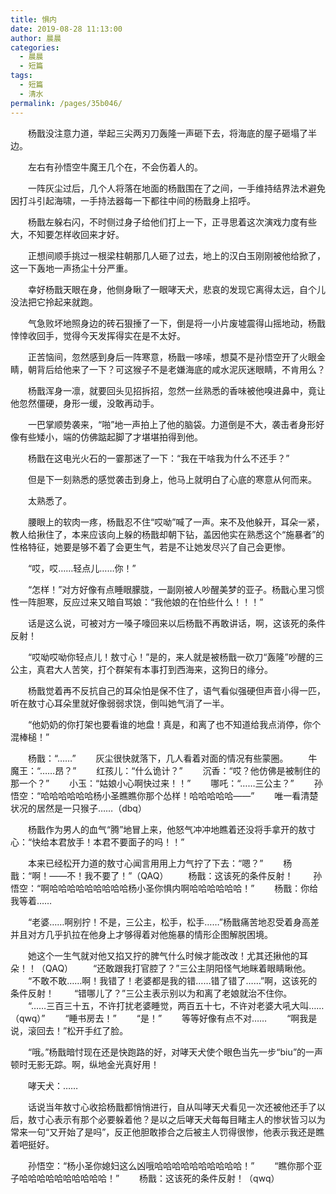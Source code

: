 ```yaml
---
title: 惧内
date: 2019-08-28 11:13:00
author: 晨晨
categories: 
  - 晨晨
  - 短篇
tags: 
  - 短篇
  - 清水
permalink: /pages/35b046/
---
```


　　杨戬没注意力道，举起三尖两刃刀轰隆一声砸下去，将海底的屋子砸塌了半边。

　　左右有孙悟空牛魔王几个在，不会伤着人的。

　　一阵灰尘过后，几个人将落在地面的杨戬围在了之间，一手维持结界法术避免因打斗引起海啸，一手持法器每一下都往中间的杨戬身上招呼。

　　杨戬左躲右闪，不时侧过身子给他们打上一下，正寻思着这次演戏力度有些大，不知要怎样收回来才好。

　　正想间顺手挑过一根梁柱朝那几人砸了过去，地上的汉白玉刚刚被他给掀了，这一下轰地一声扬尘十分严重。

　　幸好杨戬天眼在身，他侧身瞅了一眼哮天犬，悲哀的发现它离得太远，自个儿没法把它拎起来就跑。

　　气急败坏地照身边的砖石狠捶了一下，倒是将一小片废墟震得山摇地动，杨戬悻悻收回手，觉得今天发挥得实在是不太好。

　　正苦恼间，忽然感到身后一阵寒意，杨戬一哆嗦，想莫不是孙悟空开了火眼金睛，朝背后给他来了一下？可这猴子不是老嫌海底的咸水泥灰迷眼睛，不肯用么？

　　杨戬浑身一凛，就要回头见招拆招，忽然一丝熟悉的香味被他嗅进鼻中，竟让他忽然僵硬，身形一缓，没敢再动手。

　　一巴掌顺势袭来，“啪”地一声拍上了他的脑袋。力道倒是不大，袭击者身形好像有些矮小，端的仿佛踮起脚了才堪堪拍得到他。

　　杨戬在这电光火石的一霎那迷了一下：“我在干啥我为什么不还手？”

　　但是下一刻熟悉的感觉袭击到身上，他马上就明白了心底的寒意从何而来。

　　太熟悉了。

　　腰眼上的软肉一疼，杨戬忍不住“哎呦”喊了一声。来不及他躲开，耳朵一紧，教人给揪住了，本来应该向上躲的杨戬却朝下钻，盖因他实在熟悉这个“施暴者”的性格特征，她要是够不着了会更生气，若是不让她发尽兴了自己会更惨。

　　“哎，哎……轻点儿……你！”

　　“怎样！”对方好像有点睡眼朦胧，一副刚被人吵醒美梦的亚子。杨戬心里习惯性一阵胆寒，反应过来又暗自骂娘：“我他娘的在怕些什么！！！”

　　话是这么说，可被对方一嗓子嚎回来以后杨戬不再敢讲话，啊，这该死的条件反射！

　　“哎呦哎呦你轻点儿！敖寸心！”是的，来人就是被杨戬一砍刀“轰隆”吵醒的三公主，真君大人苦笑，打个群架有本事打到西海来，这狗日的缘分。

　　杨戬觉着再不反抗自己的耳朵怕是保不住了，语气看似强硬但声音小得一匹，听在敖寸心耳朵里就好像弱弱求饶，倒叫她气消了一半。

　　“他奶奶的你打架也要看谁的地盘！真是，和离了也不知道给我点消停，你个混棒槌！”

　　杨戬：“……”
　　灰尘很快就落下，几人看着对面的情况有些蒙圈。
　　牛魔王：“……昂？”
　　红孩儿：“什么诡计？”
　　沉香：“哎？他仿佛是被制住的那一个？”
　　小玉：“姑娘小心啊快过来！！”
　　哪吒：“……三公主？”
　　孙悟空：“哈哈哈哈哈哈杨小圣瞧瞧你那个怂样！哈哈哈哈哈——”
　　唯一看清楚状况的居然是一只猴子……（dbq）

　　杨戬作为男人的血气“腾”地冒上来，他怒气冲冲地瞧着还没将手拿开的敖寸心：“快给本君放手！本君不要面子的吗！！”

　　本来已经松开力道的敖寸心闻言用用上力气拧了下去：“嗯？”
　　杨戬：“啊！——不！我不要了！”（QAQ）
　　杨戬：这该死的条件反射！
　　孙悟空：“啊哈哈哈哈哈哈哈哈哈杨小圣你惧内啊哈哈哈哈哈哈！”
　　杨戬：你给我等着……

　　“老婆……啊别拧！不是，三公主，松手，松手……”杨戬痛苦地忍受着身高差并且对方几乎扒拉在他身上才够得着对他施暴的情形企图解脱困境。

　　她这个一生气就对他又掐又拧的脾气什么时候才能改改！尤其还揪他的耳朵！！（QAQ）
　　“还敢跟我打官腔了？”三公主阴阳怪气地眯着眼睛瞅他。
　　“不敢不敢……啊！我错了！老婆都是我的错……错了错了……”啊，这该死的条件反射！
　　“错哪儿了？”三公主表示别以为和离了老娘就治不住你。
　　“……三百三十五，不许打扰老婆睡觉，两百五十七，不许对老婆大吼大叫……（qwq）”
　　“睡书房去！”
　　“是！”
　　等等好像有点不对……
　　“啊我是说，滚回去！”松开手红了脸。

　　“哦。”杨戬暗忖现在还是快跑路的好，对哮天犬使个眼色当先一步“biu”的一声顿时无影无踪。啊，纵地金光真好用！

　　哮天犬：……

　　话说当年敖寸心收拾杨戬都悄悄进行，自从叫哮天犬看见一次还被他还手了以后，敖寸心表示有那个必要躲着他？是以之后哮天犬每每目睹主人的惨状皆习以为常来一句“又开始了是吗”，反正他胆敢掺合之后被主人罚得很惨，他表示我还是瞧着吧挺好。

　　孙悟空：“杨小圣你媳妇这么凶哦哈哈哈哈哈哈哈哈哈哈！”
　　“瞧你那个亚子哈哈哈哈哈哈哈哈哈哈！”
　　杨戬：这该死的条件反射！（qwq）
